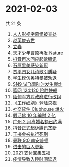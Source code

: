 # 2021-02-03

共 21 条

<!-- BEGIN ZHIHUSEARCH -->
<!-- 最后更新时间 Wed Feb 03 2021 21:16:50 GMT+0800 (CST) -->
1. [人人影视字幕组被查处](https://www.zhihu.com/search?q=人人影视字幕组)
1. [赵英俊去世](https://www.zhihu.com/search?q=赵英俊去世)
1. [立春](https://www.zhihu.com/search?q=立春)
1. [天才少年曹原再发 Nature](https://www.zhihu.com/search?q=曹原)
1. [抖音再次回应起诉腾讯](https://www.zhihu.com/search?q=抖音起诉腾讯)
1. [石原里美感染新冠](https://www.zhihu.com/search?q=石原里美新冠)
1. [贾平凹女儿诗歌引质疑](https://www.zhihu.com/search?q=贾平凹女儿)
1. [学生模仿奥特曼被劝退](https://www.zhihu.com/search?q=学生模仿奥特曼)
1. [SN9 试飞着陆时发生爆炸](https://www.zhihu.com/search?q=sn9)
1. [篮网 124:120 险胜快船](https://www.zhihu.com/search?q=篮网)
1. [缅甸军方对政府进行改组](https://www.zhihu.com/search?q=缅甸军方)
1. [《工作细胞》登陆央视](https://www.zhihu.com/search?q=工作细胞)
1. [社交软件 Clubhouse 爆火](https://www.zhihu.com/search?q=clubhouse)
1. [假活佛 10 年骗财 2 亿](https://www.zhihu.com/search?q=假活佛)
1. [广州 2 月离婚名额已约满](https://www.zhihu.com/search?q=预约离婚)
1. [抖音正式起诉腾讯垄断](https://www.zhihu.com/search?q=抖音起诉腾讯)
1. [王书金被执行死刑](https://www.zhihu.com/search?q=王书金)
1. [曼联 9:0 南安普顿](https://www.zhihu.com/search?q=曼联)
1. [进击的巨人更新](https://www.zhihu.com/search?q=进击的巨人)
1. [2021 支付宝集五福](https://www.zhihu.com/search?q=支付宝五福)
1. [疫情导致入睡时间延迟](https://www.zhihu.com/search?q=睡眠周期)
<!-- END ZHIHUSEARCH -->
